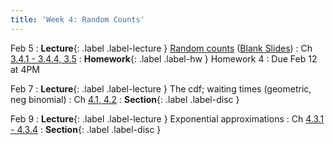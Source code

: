 ```yaml
---
title: 'Week 4: Random Counts'
---
```


Feb 5
: **Lecture**{: .label .label-lecture } [Random counts](/assets/slides/annotated-lec-9.pdf) ([Blank Slides](/assets/slides/lec-9-pre-lec.pdf))
    : Ch [3.4.1 - 3.4.4, 3.5](http://stat88.org/textbook/content/Chapter_03/04_The_Hypergeometric_Distribution.html)
: **Homework**{: .label .label-hw } Homework 4
    : Due Feb 12 at 4PM

Feb 7
: **Lecture**{: .label .label-lecture } The cdf; waiting times (geometric, neg binomial)
    : Ch [4.1, 4.2](http://stat88.org/textbook/content/Chapter_04/01_Cumulative_Distribution_Function.html)
: **Section**{: .label .label-disc }

Feb 9
: **Lecture**{: .label .label-lecture } Exponential approximations
    : Ch [4.3.1 - 4.3.4](http://stat88.org/textbook/content/Chapter_04/03_Exponential_Approximations.html)
: **Section**{: .label .label-disc }
